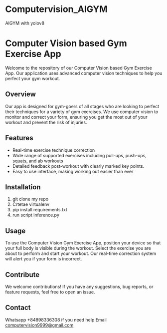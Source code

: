 # Computervision_AIGYM
AIGYM with yolov8
# Computer Vision based Gym Exercise App

Welcome to the repository of our Computer Vision based Gym Exercise App. Our application uses advanced computer vision techniques to help you perfect your gym workout.

## Overview

Our app is designed for gym-goers of all stages who are looking to perfect their techniques for a variety of gym exercises. We use computer vision to monitor and correct your form, ensuring you get the most out of your workout and prevent the risk of injuries.

## Features

- Real-time exercise technique correction
- Wide range of supported exercises including pull-ups, push-ups, squats, and ab workouts
- Detailed feedback post-workout with clearly marked key points.
- Easy to use interface, making working out easier than ever

## Installation 

1. git clone my repo
2. Crtetae virtualenv
3. pip install requirements.txt
4. run script inference.py

## Usage

To use the Computer Vision Gym Exercise App, position your device so that your full body is visible during the workout. Select the exercise you are about to perform and start your workout. Our real-time correction system will alert you if your form is incorrect.

## Contribute

We welcome contributions! If you have any suggestions, bug reports, or feature requests, feel free to open an issue.
## Contact
Whatsapp +84898336308 if you need help
Email computervision9999@gmail.com
